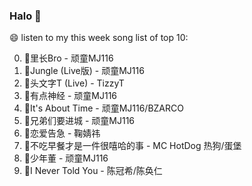 

### Halo 👋

😄 listen to my this week song list of top 10:

0. 🌈里长Bro - 顽童MJ116
1. 🌈Jungle (Live版) - 顽童MJ116
2. 🌈头文字T (Live) - TizzyT
3. 🌈有点神经 - 顽童MJ116
4. 🌈It's About Time - 顽童MJ116/BZARCO
5. 🌈兄弟们要进城 - 顽童MJ116
6. 🌈恋爱告急 - 鞠婧祎
7. 🌈不吃早餐才是一件很嘻哈的事 - MC HotDog 热狗/蛋堡
8. 🌈少年董 - 顽童MJ116
9. 🌈I Never Told You - 陈冠希/陈奂仁

